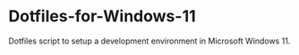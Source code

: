 # Dotfiles-for-Windows-11
Dotfiles script to setup a development environment in Microsoft Windows 11.
